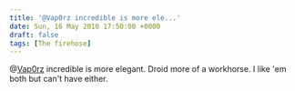 ```yaml
---
title: '@Vap0rz incredible is more ele...'
date: Sun, 16 May 2010 17:50:00 +0000
draft: false
tags: [The firehose]
---
```


@[Vap0rz](http://twitter.com/Vap0rz) incredible is more elegant. Droid more of a workhorse. I like 'em both but can't have either.